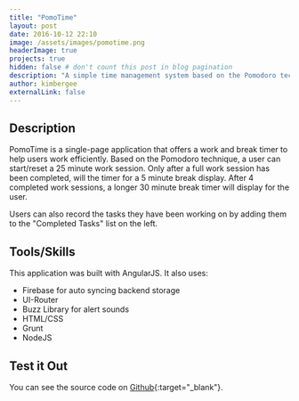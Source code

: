 ```yaml
---
title: "PomoTime"
layout: post
date: 2016-10-12 22:10
image: /assets/images/pomotime.png
headerImage: true
projects: true
hidden: false # don't count this post in blog pagination
description: "A simple time management system based on the Pomodoro technique."
author: kimbergee
externalLink: false
---
```


## Description

PomoTime is a single-page application that offers a work and break timer to help users work efficiently. Based on the Pomodoro technique, a user can start/reset a 25 minute work session. Only after a full work session has been completed, will the timer for a 5 minute break display. After 4 completed work sessions, a longer 30 minute break timer will display for the user.

Users can also record the tasks they have been working on by adding them to the "Completed Tasks" list on the left.

## Tools/Skills

This application was built with AngularJS. It also uses:

* Firebase for auto syncing backend storage
* UI-Router
* Buzz Library for alert sounds
* HTML/CSS
* Grunt
* NodeJS


## Test it Out

You can see the source code on [Github](https://github.com/kimbergee/bloctime){:target="_blank"}.
